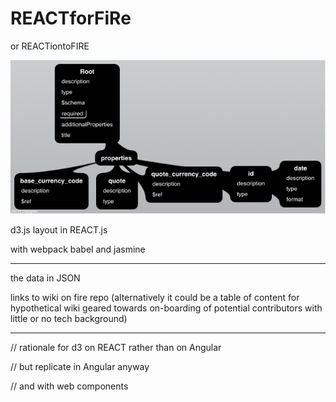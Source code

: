 # REACTforFiRe

or REACTiontoFIRE

[![](https://raw.githubusercontent.com/rafszul/fire/master/FIRE-JSON-models/exchange_rate.png)](https://github.com/rafszul/fire/tree/master/FIRE-JSON-models)

d3.js layout in REACT.js

with webpack babel and jasmine

---

the data in JSON

links to wiki on fire repo (alternatively it could be a table of content for hypothetical wiki geared towards on-boarding of potential contributors with little or no tech background)

---

// rationale for d3 on REACT rather than on Angular

// but replicate in Angular anyway

// and with web components
